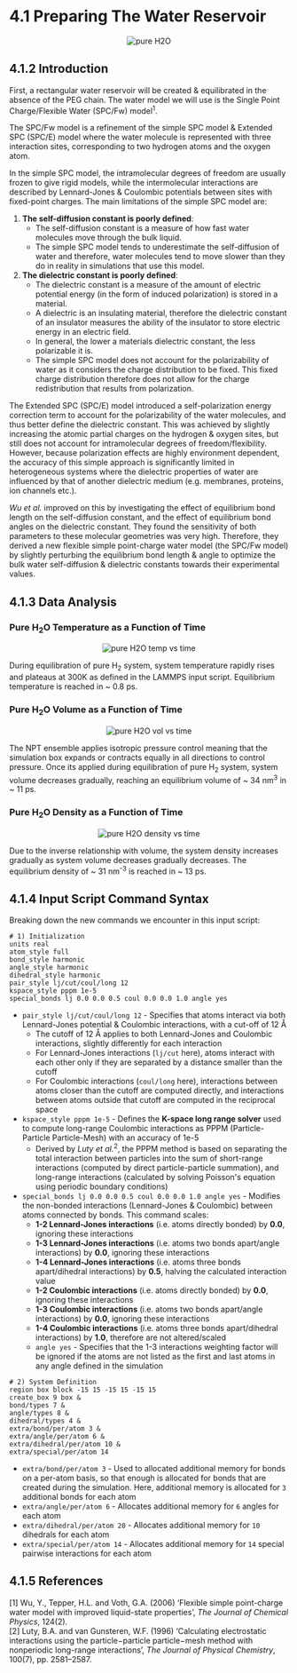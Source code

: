 # 4.1 Preparing The Water Reservoir

<div align="center">
  <img src="https://github.com/c-vandenberg/lammps-tutorials/assets/60201356/dcbb5fe3-9e4e-4de5-a64a-931e866c2523" alt="pure H2O" width="" />
</div>

## 4.1.2 Introduction

First, a rectangular water reservoir will be created & equilibrated in the absence of the PEG chain. The water model we will use is the Single Point Charge/Flexible Water (SPC/Fw) model<sup>1</sup>.

The SPC/Fw model is a refinement of the simple SPC model & Extended SPC (SPC/E) model where the water molecule is represented with three interaction sites, corresponding to two hydrogen atoms and the oxygen atom. 

In the simple SPC model, the intramolecular degrees of freedom are usually frozen to give rigid models, while the intermolecular interactions are described by Lennard-Jones & Coulombic potentials between sites with fixed-point charges. The main limitations of the simple SPC model are:
1. **The self-diffusion constant is poorly defined**:
   * The self-diffusion constant is a measure of how fast water molecules move through the bulk liquid.
   * The simple SPC model tends to underestimate the self-diffusion of water and therefore, water molecules tend to move slower than they do in reality in simulations that use this model.
3. **The dielectric constant is poorly defined**:
   * The dielectric constant is a measure of the amount of electric potential energy (in the form of induced polarization) is stored in a material.
   * A dielectric is an insulating material, therefore the dielectric constant of an insulator measures the ability of the insulator to store electric energy in an electric field.
   * In general, the lower a materials dielectric constant, the less polarizable it is.
   * The simple SPC model does not account for the polarizability of water as it considers the charge distribution to be fixed. This fixed charge distribution therefore does not allow for the charge redistribution that results from polarization.

The Extended SPC (SPC/E) model introduced a self-polarization energy correction term to account for the polarizability of the water molecules, and thus better define the dielectric constant. This was achieved by slightly increasing the atomic partial charges on the hydrogen & oxygen sites, but still does not account for intramolecular degrees of freedom/flexibility. However, because polarization effects are highly environment dependent, the accuracy of this simple approach is significantly limited in heterogeneous systems where the dielectric properties of water are influenced by that of another dielectric medium (e.g. membranes, proteins, ion channels etc.).

*Wu et al.* improved on this by investigating the effect of equilibrium bond length on the self-diffusion constant, and the effect of equilibrium bond angles on the dielectric constant. They found the sensitivity of both parameters to these molecular geometries was very high. Therefore, they derived a new flexible simple point-charge water model (the SPC/Fw model) by slightly perturbing the equilibrium bond length & angle to optimize the bulk water self-diffusion & dielectric constants towards their experimental values.

## 4.1.3 Data Analysis

### Pure H<sub>2</sub>O Temperature as a Function of Time

<div align="center">
  <img src="https://github.com/c-vandenberg/lammps-tutorials/assets/60201356/60efcd37-386e-4d96-94cb-9d815ef2a92f" alt="pure H2O temp vs time" width="" />
</div>

During equilibration of pure H<sub>2</sub> system, system temperature rapidly rises and plateaus at 300K as defined in the LAMMPS input script. Equilibrium temperature is reached in ~ 0.8 ps.

### Pure H<sub>2</sub>O Volume as a Function of Time

<div align="center">
  <img src="https://github.com/c-vandenberg/lammps-tutorials/assets/60201356/c9917ab1-e1e5-43bc-8dc1-68109147a59b" alt="pure H2O vol vs time" width="" />
</div>

The NPT ensemble applies isotropic pressure control meaning that the simulation box expands or contracts equally in all directions to control pressure. Once its applied during equilibration of pure H<sub>2</sub> system, system volume decreases gradually, reaching an equilibrium volume of ~ 34 nm<sup>3</sup> in ~ 11 ps.

### Pure H<sub>2</sub>O Density as a Function of Time

<div align="center">
  <img src="https://github.com/c-vandenberg/lammps-tutorials/assets/60201356/be837b5f-c771-4cff-8848-ba12baf20d17" alt="pure H2O density vs time" width="" />
</div>

Due to the inverse relationship with volume, the system density increases gradually as system volume decreases gradually decreases. The equilibrium density of ~ 31 nm<sup>-3</sup> is reached in ~ 13 ps.

## 4.1.4 Input Script Command Syntax

Breaking down the new commands we encounter in this input script:

```
# 1) Initialization
units real
atom_style full
bond_style harmonic
angle_style harmonic
dihedral_style harmonic
pair_style lj/cut/coul/long 12
kspace_style pppm 1e-5
special_bonds lj 0.0 0.0 0.5 coul 0.0 0.0 1.0 angle yes
```
* `pair_style lj/cut/coul/long 12` - Specifies that atoms interact via both Lennard-Jones potential & Coulombic interactions, with a cut-off of 12 Å
  * The cutoff of 12 Å applies to both Lennard-Jones and Coulombic interactions, slightly differently for each interaction
  * For Lennard-Jones interactions (`lj/cut` here), atoms interact with each other only if they are separated by a distance smaller than the cutoff
  * For Coulombic interactions (`coul/long` here), interactions between atoms closer than the cutoff are computed directly, and interactions between atoms outside that cutoff are computed in the reciprocal space
* `kspace_style pppm 1e-5` - Defines the **K-space long range solver** used to compute long-range Coulombic interactions as PPPM (Particle-Particle Particle-Mesh) with an accuracy of 1e-5
  * Derived by *Luty et al.*<sup>2</sup>, the PPPM method is based on separating the total interaction between particles into the sum of short-range interactions (computed by direct particle-particle summation), and long-range interactions (calculated by solving Poisson's equation using periodic boundary conditions)
* `special_bonds lj 0.0 0.0 0.5 coul 0.0 0.0 1.0 angle yes` - Modifies the non-bonded interactions (Lennard-Jones & Coulombic) between atoms connected by bonds. This command scales:
  * **1-2 Lennard-Jones interactions** (i.e. atoms directly bonded) by **0.0**, ignoring these interactions
  * **1-3 Lennard-Jones interactions** (i.e. atoms two bonds apart/angle interactions) by **0.0**, ignoring these interactions
  * **1-4 Lennard-Jones interactions** (i.e. atoms three bonds apart/dihedral interactions) by **0.5**, halving the calculated interaction value
  * **1-2 Coulombic interactions** (i.e. atoms directly bonded) by **0.0**, ignoring these interactions
  * **1-3 Coulombic interactions** (i.e. atoms two bonds apart/angle interactions) by **0.0**, ignoring these interactions
  * **1-4 Coulombic interactions** (i.e. atoms three bonds apart/dihedral interactions) by **1.0**, therefore are not altered/scaled
  * `angle yes` - Specifies that the 1-3 interactions weighting factor will be ignored if the atoms are not listed as the first and last atoms in any angle defined in the simulation

```
# 2) System Definition
region box block -15 15 -15 15 -15 15
create_box 9 box &
bond/types 7 &
angle/types 8 &
dihedral/types 4 &
extra/bond/per/atom 3 &
extra/angle/per/atom 6 &
extra/dihedral/per/atom 10 &
extra/special/per/atom 14
```
* `extra/bond/per/atom 3` - Used to allocated additional memory for bonds on a per-atom basis, so that enough is allocated for bonds that are created during the simulation. Here, additional memory is allocated for `3` additional bonds for each atom
* `extra/angle/per/atom 6` - Allocates additional memory for `6` angles for each atom
* `extra/dihedral/per/atom 20` - Allocates additional memory for `10` dihedrals for each atom
* `extra/special/per/atom 14` - Allocates additional memory for `14` special pairwise interactions for each atom

## 4.1.5 References
[1] Wu, Y., Tepper, H.L. and Voth, G.A. (2006) ‘Flexible simple point-charge water model with improved liquid-state properties’, *The Journal of Chemical Physics*, 124(2). <br>
[2] Luty, B.A. and van Gunsteren, W.F. (1996) ‘Calculating electrostatic interactions using the particle−particle particle−mesh method with nonperiodic long-range interactions’, *The Journal of Physical Chemistry*, 100(7), pp. 2581–2587.
